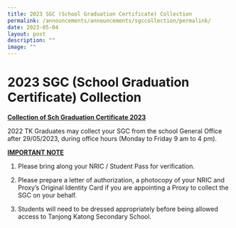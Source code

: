 ```yaml
---
title: 2023 SGC (School Graduation Certificate) Collection
permalink: /announcements/announcements/sgccollection/permalink/
date: 2023-05-04
layout: post
description: ""
image: ""
---
```

# 2023 SGC (School Graduation Certificate) Collection

<b><u>Collection of Sch Graduation Certificate 2023</u></b>

2022 TK Graduates may collect your SGC from the school General Office after 29/05/2023, during office hours (Monday to Friday 9 am to 4 pm).

<b><u>IMPORTANT NOTE</u></b>

1) Please bring along your NRIC / Student Pass for verification.

2) Please prepare a letter of authorization, a photocopy of your NRIC and Proxy’s Original Identity Card if you are appointing a Proxy to collect the SGC on your behalf.

3) Students will need to be dressed appropriately before being allowed access to Tanjong Katong Secondary School.
